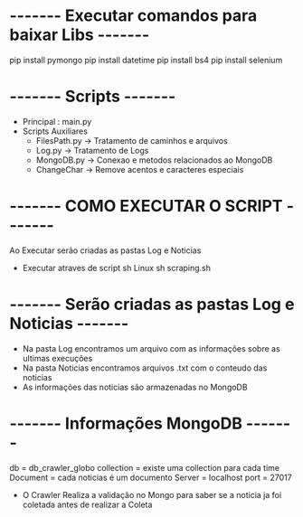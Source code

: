 # ------- Executar comandos para baixar Libs -------
pip install pymongo
pip install datetime
pip install bs4
pip install selenium

# ------- Scripts -------
- Principal : main.py
- Scripts Auxiliares
	- FilesPath.py -> Tratamento de caminhos e arquivos
	- Log.py -> Tratamento de Logs
	- MongoDB.py -> Conexao e metodos relacionados ao MongoDB
	- ChangeChar -> Remove acentos e caracteres especiais

# ------- COMO EXECUTAR O SCRIPT -------
Ao Executar serão criadas as pastas Log e Noticias

- Executar atraves de script sh Linux
	sh scraping.sh

# ------- Serão criadas as pastas Log e Noticias -------
- Na pasta Log encontramos um arquivo com as informações sobre as ultimas execuções
- Na pasta Noticias encontramos arquivos .txt com o conteudo das noticias
- As informações das noticias são armazenadas no MongoDB

# ------- Informações MongoDB -------
db = db_crawler_globo
collection = existe uma collection para cada time
Document = cada noticias é um documento
Server = localhost
port = 27017

- O Crawler Realiza a validação no Mongo para saber se a noticia ja foi coletada antes de realizar a Coleta

